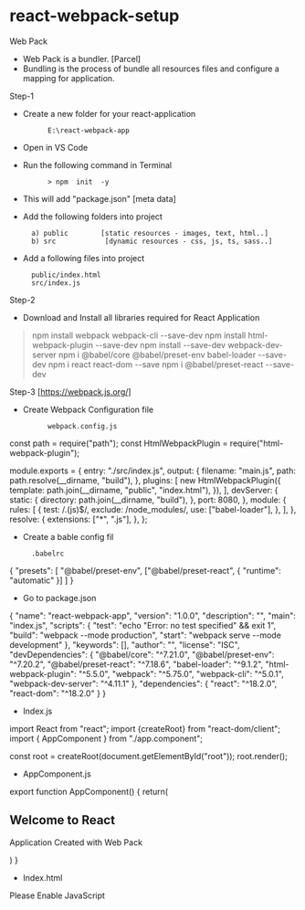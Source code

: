 # react-webpack-setup
Web Pack

- Web Pack is a bundler.
  [Parcel]
- Bundling is the process of bundle all resources files and configure a mapping for application.

Step-1
- Create a new folder for your react-application

            E:\react-webpack-app

- Open in VS Code
- Run the following command in Terminal

            > npm  init  -y

- This will add "package.json"  [meta data]
- Add the following folders into project

        a) public        [static resources - images, text, html..]
        b) src            [dynamic resources - css, js, ts, sass..]

- Add a following files into project

        public/index.html
        src/index.js

Step-2
- Download and Install all libraries required for React Application


> npm install webpack webpack-cli --save-dev
> npm install html-webpack-plugin --save-dev
> npm install --save-dev webpack-dev-server
> npm i @babel/core @babel/preset-env babel-loader --save-dev
> npm i react react-dom --save
> npm i @babel/preset-react --save-dev

Step-3  [https://webpack.js.org/]

- Create  Webpack Configuration file

            webpack.config.js

const path = require("path");
const HtmlWebpackPlugin = require("html-webpack-plugin");

module.exports = {
  entry: "./src/index.js",
  output: {
    filename: "main.js",
    path: path.resolve(__dirname, "build"),
  },
  plugins: [
    new HtmlWebpackPlugin({
      template: path.join(__dirname, "public", "index.html"),
    }),
  ],
  devServer: {
    static: {
      directory: path.join(__dirname, "build"),
    },
    port: 8080,
  },
  module: {
      rules: [
        {
          test: /\.(js)$/,
          exclude: /node_modules/,
          use: ["babel-loader"],
        },
      ],
  },
  resolve: {
    extensions: ["*", ".js"],
  },
};


- Create a bable config fil

        .babelrc

{
    "presets": [
      "@babel/preset-env",
      ["@babel/preset-react", {
      "runtime": "automatic"
     }]
    ]
}


- Go to package.json

{
  "name": "react-webpack-app",
  "version": "1.0.0",
  "description": "",
  "main": "index.js",
  "scripts": {
    "test": "echo \"Error: no test specified\" && exit 1",
    "build": "webpack --mode production",
    "start": "webpack serve --mode development"
  },
  "keywords": [],
  "author": "",
  "license": "ISC",
  "devDependencies": {
    "@babel/core": "^7.21.0",
    "@babel/preset-env": "^7.20.2",
    "@babel/preset-react": "^7.18.6",
    "babel-loader": "^9.1.2",
    "html-webpack-plugin": "^5.5.0",
    "webpack": "^5.75.0",
    "webpack-cli": "^5.0.1",
    "webpack-dev-server": "^4.11.1"
  },
  "dependencies": {
    "react": "^18.2.0",
    "react-dom": "^18.2.0"
  }
}

- Index.js

import React from "react";
import  {createRoot} from "react-dom/client";
import  { AppComponent  } from "./app.component";

const root = createRoot(document.getElementById("root"));
root.render(<AppComponent/>);


- AppComponent.js


export function AppComponent()
{
    return(
        <div>
            <h2>Welcome to React</h2>
            <p>Application Created with Web Pack</p>
        </div>
    )
}

- Index.html

<!DOCTYPE html>
<html lang="en">
<head>
    <meta charset="UTF-8">
    <meta http-equiv="X-UA-Compatible" content="IE=edge">
    <meta name="viewport" content="width=device-width, initial-scale=1.0">
    <title>React-Webpack</title>
</head>
<body>
    <noscript>Please Enable JavaScript</noscript>
    <div id="root"></div>
</body>
</html>
